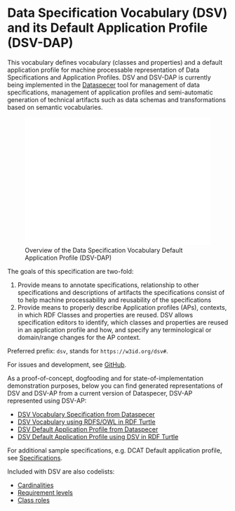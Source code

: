# Data Specification Vocabulary (DSV) and its Default Application Profile (DSV-DAP)

This vocabulary defines vocabulary (classes and properties) and a default application profile for machine processable representation of Data Specifications and Application Profiles.
DSV and DSV-DAP is currently being implemented in the [Dataspecer](https://dataspecer.com) tool for management of data specifications, management of application profiles and semi-automatic generation of technical artifacts such as data schemas and transformations based on semantic vocabularies.

<figure>
  <!--<img
  src="dsv.svg"
  alt="Manually created overview of the Data Specification Vocabulary Default Application Profile (DSV-DAP)">
  <figcaption><a href="https://drive.google.com/file/d/1o2xKy98YfNde0OUb-NMBMlrMkLUD2EuA/view?usp=sharing" title="DSV-DAP diagram in draw.io">Manually created</a> overview of the Data Specification Vocabulary Default Application Profile (DSV-DAP)</figcaption>-->
  <img
  src="dsv-dap/80bb66a5-4182-4250-90c2-90b7f0b05a7b.svg"
  alt="Overview of the Data Specification Vocabulary Default Application Profile (DSV-DAP)">
  <figcaption>Overview of the Data Specification Vocabulary Default Application Profile (DSV-DAP)</figcaption>
</figure>

The goals of this specification are two-fold:
1. Provide means to annotate specifications, relationship to other specifications and descriptions of artifacts the specifications consist of to help machine processability and reusability of the specifications
2. Provide means to properly describe Application profiles (APs), contexts, in which RDF Classes and properties are reused. DSV allows specification editors to identify, which classes and properties are reused in an application profile and how, and specify any terminological or domain/range changes for the AP context.

Preferred prefix: `dsv`, stands for `https://w3id.org/dsv#`.

For issues and development, see [GitHub](https://github.com/mff-uk/data-specification-vocabulary).

As a proof-of-concept, dogfooding and for state-of-implementation demonstration purposes, below you can find generated representations of DSV and DSV-AP from a current version of Dataspecer, DSV-AP represented using DSV-AP:
- [DSV Vocabulary Specification from Dataspecer](dsv)
- [DSV Vocabulary using RDFS/OWL in RDF Turtle](dsv.ttl)
- [DSV Default Application Profile from Dataspecer](dsv-dap)
- [DSV Default Application Profile using DSV in RDF Turtle](dsv-dap.ttl)

For additional sample specifications, e.g. DCAT Default application profile, see [Specifications](https://mff-uk.github.io/specifications/).

Included with DSV are also codelists:
- [Cardinalities](cardinality/cardinality.ttl)
- [Requirement levels](requirement-level/requirement-level.ttl)
- [Class roles](class-roles/class-roles.ttl)
